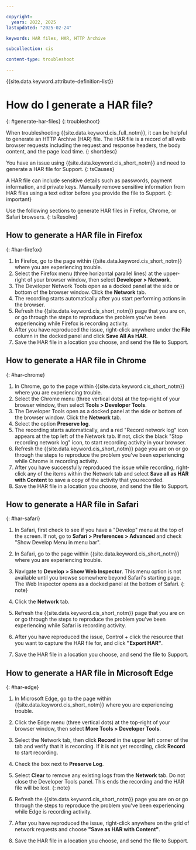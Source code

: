 ```yaml
---

copyright:
  years: 2022, 2025
lastupdated: "2025-02-24"

keywords: HAR files, HAR, HTTP Archive

subcollection: cis

content-type: troubleshoot

---
```


{{site.data.keyword.attribute-definition-list}}

# How do I generate a HAR file?
{: #generate-har-files}
{: troubleshoot}

When troubleshooting {{site.data.keyword.cis_full_notm}}, it can be helpful to generate an HTTP Archive (HAR) file. The HAR file is a record of all web browser requests including the request and response headers, the body content, and the page load time.
{: shortdesc}

You have an issue using {{site.data.keyword.cis_short_notm}} and need to generate a HAR file for Support.
{: tsCauses}

A HAR file can include sensitive details such as passwords, payment information, and private keys. Manually remove sensitive information from HAR files using a text editor before you provide the file to Support.
{: important}

Use the following sections to generate HAR files in Firefox, Chrome, or Safari browsers.
{: tsResolve}

## How to generate a HAR file in Firefox
{: #har-firefox}

1. In Firefox, go to the page within {{site.data.keyword.cis_short_notm}} where you are experiencing trouble.
1. Select the Firefox menu (three horizontal parallel lines) at the upper-right of your browser window, then select **Developer > Network**.
1. The Developer Network Tools open as a docked panel at the side or bottom of the browser window. Click the **Network** tab.
1. The recording starts automatically after you start performing actions in the browser.
1. Refresh the {{site.data.keyword.cis_short_notm}} page that you are on, or go through the steps to reproduce the problem you've been experiencing while Firefox is recording activity.
1. After you have reproduced the issue, right-click anywhere under the **File** column in the docked panel and click **Save All As HAR**.
1. Save the HAR file in a location you choose, and send the file to Support.

## How to generate a HAR file in Chrome
{: #har-chrome}

1. In Chrome, go to the page within {{site.data.keyword.cis_short_notm}} where you are experiencing trouble.
1. Select the Chrome menu (three vertical dots) at the top-right of your browser window, then select **Tools > Developer Tools**.
1. The Developer Tools open as a docked panel at the side or bottom of the browser window. Click the **Network** tab.
1. Select the option **Preserve log**.
1. The recording starts automatically, and a red "Record network log" icon appears at the top left of the Network tab. If not, click the black "Stop recording network log" icon, to start recording activity in your browser.
1. Refresh the {{site.data.keyword.cis_short_notm}} page you are on or go through the steps to reproduce the problem you've been experiencing while Chrome is recording activity.
1. After you have successfully reproduced the issue while recording, right-click any of the items within the Network tab and select **Save all as HAR with Content** to save a copy of the activity that you recorded.
1. Save the HAR file in a location you choose, and send the file to Support.

## How to generate a HAR file in Safari
{: #har-safari}

1. In Safari, first check to see if you have a "Develop" menu at the top of the screen. If not, go to **Safari > Preferences > Advanced** and check "Show Develop Menu in menu bar".
1. In Safari, go to the page within {{site.data.keyword.cis_short_notm}} where you are experiencing trouble.
1. Navigate to **Develop > Show Web Inspector**.
    This menu option is not available until you browse somewhere beyond Safari's starting page. The Web Inspector opens as a docked panel at the bottom of Safari.
    {: note}

1. Click the **Network** tab.
1. Refresh the {{site.data.keyword.cis_short_notm}} page that you are on or go through the steps to reproduce the problem you've been experiencing while Safari is recording activity.
1. After you have reproduced the issue, Control + click the resource that you want to capture the HAR file for, and click **"Export HAR"**.
1. Save the HAR file in a location you choose, and send the file to Support.

## How to generate a HAR file in Microsoft Edge
{: #har-edge}

1. In Microsoft Edge, go to the page within {{site.data.keyword.cis_short_notm}} where you are experiencing trouble.
1. Click the Edge menu (three vertical dots) at the top-right of your browser window, then select **More Tools > Developer Tools**.
1. Select the Network tab, then click **Record** in the upper left corner of the tab and verify that it is recording. If it is not yet recording, click **Record** to start recording.
1. Check the box next to **Preserve Log**.
1. Select **Clear** to remove any existing logs from the **Network** tab.
    Do not close the Developer Tools panel. This ends the recording and the HAR file will be lost.
    {: note}

1. Refresh the {{site.data.keyword.cis_short_notm}} page you are on or go through the steps to reproduce the problem you've been experiencing while Edge is recording activity.
1. After you have reproduced the issue, right-click anywhere on the grid of network requests and choose **"Save as HAR with Content"**.
1. Save the HAR file in a location you choose, and send the file to Support.
